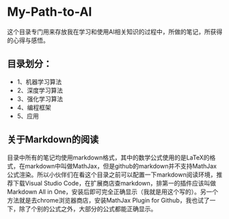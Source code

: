 # My-Path-to-AI

这个目录专门用来存放我在学习和使用AI相关知识的过程中，所做的笔记，所获得的心得与感悟。

## 目录划分：

- 1、机器学习算法
- 2、深度学习算法
- 3、强化学习算法
- 4、编程框架
- 5、应用

## 关于Markdown的阅读

目录中所有的笔记均使用markdown格式，其中的数学公式使用的是LaTeX的格式，在markdown中叫做MathJax，但是github的markdown并不支持MathJax公式渲染。所以小伙伴们在看这个目录之前可以配置一下markdown阅读环境，推荐下载Visual Studio Code，在扩展商店查markdown，排第一的插件应该叫做Markdown All in One，安装后即可完全正确显示（我就是用这个写的）。另一个方法就是去chrome浏览器商店，安装MathJax Plugin for Github，我也试了一下，除了个别的公式之外，大部分的公式都能正确显示。
